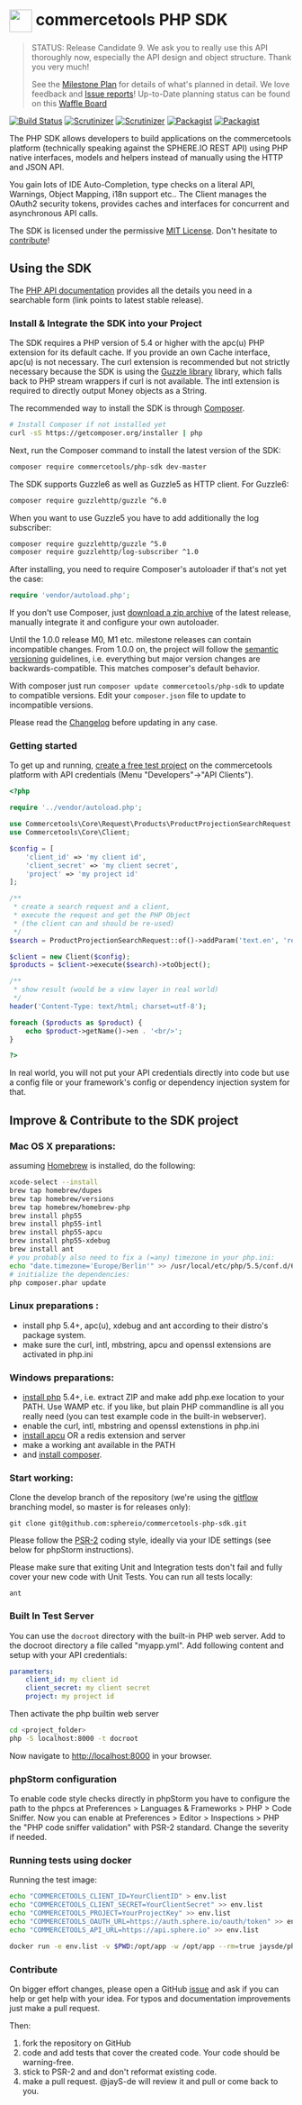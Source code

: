 # <img src="build/theme/resources/CT_cube_200px.png" width="40" align="center"></img> commercetools PHP SDK

>  STATUS: Release Candidate 9.  We ask you to really use this API thoroughly now, especially the API design and object structure. Thank you very much!
>
> See the [Milestone Plan](https://github.com/sphereio/commercetools-php-sdk/milestones?direction=desc&sort=completeness&state=open) for details of what's planned in detail. We love feedback and [Issue reports](https://github.com/sphereio/commercetools-php-sdk/issues?q=is%3Aopen+is%3Aissue+sort%3Acreated-asc)!
> Up-to-Date planning status can be found on this [Waffle Board](https://waffle.io/sphereio/commercetools-php-sdk)

[![Build Status](https://img.shields.io/travis/sphereio/commercetools-php-sdk/master.svg?style=flat-square)](https://travis-ci.org/sphereio/commercetools-php-sdk) [![Scrutinizer](https://img.shields.io/scrutinizer/g/sphereio/commercetools-php-sdk.svg?style=flat-square)](https://scrutinizer-ci.com/g/sphereio/commercetools-php-sdk/) [![Scrutinizer](https://img.shields.io/scrutinizer/coverage/g/sphereio/commercetools-php-sdk.svg?style=flat-square)](https://scrutinizer-ci.com/g/sphereio/commercetools-php-sdk/) [![Packagist](https://img.shields.io/packagist/v/commercetools/php-sdk.svg?style=flat-square)](https://packagist.org/packages/commercetools/php-sdk) [![Packagist](https://img.shields.io/packagist/dm/commercetools/php-sdk.svg?style=flat-square)](https://packagist.org/packages/commercetools/php-sdk)

The PHP SDK allows developers to build applications on the commercetools platform (technically speaking against the SPHERE.IO REST API) using PHP native interfaces, models and helpers instead of manually using the HTTP and JSON API.

You gain lots of IDE Auto-Completion, type checks on a literal API, Warnings, Object Mapping, i18n support etc.. The Client manages the OAuth2 security tokens, provides caches and interfaces for concurrent and asynchronous API calls.

The SDK is licensed under the permissive [MIT License](LICENSE). Don't hesitate to [contribute](#contribute)!


## Using the SDK

The [PHP API documentation](http://sphereio.github.io/commercetools-php-sdk/docs/master) provides all the details you need in a searchable form (link points to latest stable release).

### Install & Integrate the SDK into your Project

The SDK requires a PHP version of 5.4 or higher with the apc(u) PHP extension for its default cache. If you provide an own Cache interface, apc(u) is not necessary.
The curl extension is recommended but not strictly necessary because the SDK is using the [Guzzle library](https://github.com/guzzle/guzzle) library, which falls back to PHP stream wrappers if curl is not available.
The intl extension is required to directly output Money objects as a String.

The recommended way to install the SDK is through [Composer](http://getcomposer.org).

```bash
# Install Composer if not installed yet
curl -sS https://getcomposer.org/installer | php
```

Next, run the Composer command to install the latest version of the SDK:

```bash
composer require commercetools/php-sdk dev-master
```

The SDK supports Guzzle6 as well as Guzzle5 as HTTP client. For Guzzle6:

```bash
composer require guzzlehttp/guzzle ^6.0
```

When you want to use Guzzle5 you have to add additionally the log subscriber:

```bash
composer require guzzlehttp/guzzle ^5.0
composer require guzzlehttp/log-subscriber ^1.0
```

After installing, you need to require Composer's autoloader if that's not yet the case:

```php
require 'vendor/autoload.php';
```

If you don't use Composer, just [download a zip archive](https://github.com/sphereio/commercetools-php-sdk/archive/master.zip) of the latest release, manually integrate it and configure your own autoloader.

Until the 1.0.0 release M0, M1 etc. milestone releases can contain incompatible changes.  From 1.0.0 on, the project will follow the [semantic versioning](http://semver.org) guidelines, i.e. everything but major version changes are backwards-compatible. This matches composer's default behavior.

With composer just run `composer update commercetools/php-sdk` to update to compatible versions. Edit your `composer.json` file to update to incompatible versions.

Please read the [Changelog](CHANGELOG.md) before updating in any case.

### Getting started

To get up and running, [create a free test project](http://admin.sphere.io) on the commercetools platform with API credentials (Menu "Developers"->"API Clients").

```php
<?php

require '../vendor/autoload.php';

use Commercetools\Core\Request\Products\ProductProjectionSearchRequest;
use Commercetools\Core\Client;

$config = [
    'client_id' => 'my client id',
    'client_secret' => 'my client secret',
    'project' => 'my project id'
];

/**
 * create a search request and a client,
 * execute the request and get the PHP Object
 * (the client can and should be re-used)
 */
$search = ProductProjectionSearchRequest::of()->addParam('text.en', 'red');

$client = new Client($config);
$products = $client->execute($search)->toObject();

/**
 * show result (would be a view layer in real world)
 */
header('Content-Type: text/html; charset=utf-8');

foreach ($products as $product) {
    echo $product->getName()->en . '<br/>';
}

?>
```

In real world, you will not put your API credentials directly into code but use a config file or your framework's config or dependency injection system for that.

## Improve & Contribute to the SDK project

### Mac OS X preparations:
assuming [Homebrew](http://brew.sh) is installed, do the following:

```sh
xcode-select --install
brew tap homebrew/dupes
brew tap homebrew/versions
brew tap homebrew/homebrew-php
brew install php55
brew install php55-intl
brew install php55-apcu
brew install php55-xdebug
brew install ant
# you probably also need to fix a (=any) timezone in your php.ini:
echo "date.timezone='Europe/Berlin'" >> /usr/local/etc/php/5.5/conf.d/60-user.ini
# initialize the dependencies:
php composer.phar update
```

### Linux preparations :
 * install php 5.4+, apc(u), xdebug and ant according to their distro's package system.
 * make sure the curl, intl, mbstring, apcu and openssl extensions are activated in php.ini

### Windows preparations:
 * [install php](http://windows.php.net/download/) 5.4+, i.e. extract ZIP and make add php.exe location to your PATH. Use WAMP etc. if you like, but plain PHP commandline is all you really need (you can test example code in the built-in webserver).
 * enable the curl, intl, mbstring and openssl extenstions in php.ini
 * [install apcu](http://robert-rusu.blogspot.de/2014/06/install-apcu-on-windows.html) OR a redis extension and server
 * make a working ant available in the PATH
 * and [install composer](https://getcomposer.org/doc/00-intro.md#installation-windows).

### Start working:

Clone the develop branch of the repository (we're using the [gitflow](http://nvie.com/posts/a-successful-git-branching-model/) branching model, so master is for releases only):

```
git clone git@github.com:sphereio/commercetools-php-sdk.git
```

Please follow the [PSR-2](http://www.php-fig.org/psr/psr-2/) coding style, ideally via your IDE settings (see below for phpStorm instructions).

Please make sure that exiting Unit and Integration tests don't fail and fully cover your new code with Unit Tests. You can run all tests locally:

```
ant
```

### Built In Test Server

You can use the `docroot` directory with the built-in PHP web server. Add to the docroot directory a file called "myapp.yml". Add following content and setup with your API credentials:

```yaml
parameters:
	client_id: my client id
	client_secret: my client secret
	project: my project id
```

Then activate the php builtin web server

```sh
cd <project_folder>
php -S localhost:8000 -t docroot
```

Now navigate to [http://localhost:8000](http://localhost:8000) in your browser.

### phpStorm configuration

To enable code style checks directly in phpStorm you have to configure the path to the phpcs at Preferences > Languages & Frameworks > PHP > Code Sniffer.
Now you can enable at Preferences > Editor > Inspections > PHP the "PHP code sniffer validation" with PSR-2 standard. Change the severity if needed.


### Running tests using docker

Running the test image:

```sh
echo "COMMERCETOOLS_CLIENT_ID=YourClientID" > env.list
echo "COMMERCETOOLS_CLIENT_SECRET=YourClientSecret" >> env.list
echo "COMMERCETOOLS_PROJECT=YourProjectKey" >> env.list
echo "COMMERCETOOLS_OAUTH_URL=https://auth.sphere.io/oauth/token" >> env.list
echo "COMMERCETOOLS_API_URL=https://api.sphere.io" >> env.list

docker run -e env.list -v $PWD:/opt/app -w /opt/app --rm=true jaysde/php-test-base tools/docker-phpunit.sh
```

### <a name="contribute"></a>Contribute

On bigger effort changes, please open a GitHub [issue](issues) and ask if you can help or get help with your idea. For typos and documentation improvements just make a pull request.

Then:

 1. fork the repository on GitHub
 2. code and add tests that cover the created code. Your code should be warning-free.
 3. stick to PSR-2 and and don't reformat existing code.
 4. make a pull request.  @jayS-de will review it and pull or come back to you.




